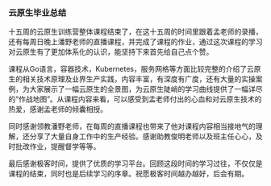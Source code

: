 ### 云原生毕业总结

十五周的云原生训练营整体课程结束了，在这十五周的时间里跟着孟老师的录播，还有每周日晚上潘野老师的直播课程，并完成了课程的作业，通过这次课程的学习对云原生有了更加体系化的认识，能坚持下来首先给自己点个赞。

课程从Go语言，容器技术，Kubernetes，服务网格等方面比较完整的介绍了云原生的相关技术原理及业界生产实践，内容丰富，有深度有广度，还有大量的实操案例，为大家展示了一幅云原生的全景图，为云原生陡峭的学习曲线提供了一幅详尽的“作战地图”。从课程内容来看，可以感受到孟老师付出的心血和对云原生技术的热爱，感谢孟老师的倾囊相授。

同时感谢领教潘野老师，在每周的直播课程也带来了他对课程内容相当接地气的理解，还分享了大量自身工作中的生产经验。感谢助教俊明老师以及班主任心心，及时批改作业，提醒督学等等。    

最后感谢极客时间，提供了优质的学习平台。回顾这段时间的学习过往，不仅仅是课程的结束，同时也是后续学习的序章。祝愿极客时间越办越好，后会有期。
